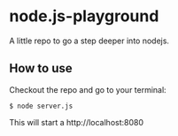 # node.js-playground

A little repo to go a step deeper into nodejs.

## How to use

Checkout the repo and go to your terminal:

` $ node server.js `

This will start a http://localhost:8080
